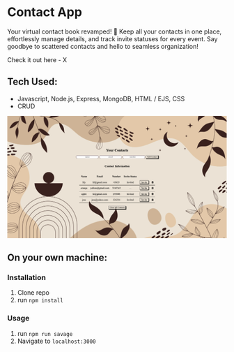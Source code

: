 # Contact App
Your virtual contact book revamped! 📲 Keep all your contacts in one place, effortlessly manage details, and track invite statuses for every event. Say goodbye to scattered contacts and hello to seamless organization!

Check it out here - X

## Tech Used:
- Javascript, Node.js, Express, MongoDB, HTML / EJS, CSS
- CRUD

![ContactsApp](public/readmeimage.png)

## On your own machine: 

### Installation

1. Clone repo
2. run `npm install`

### Usage

1. run `npm run savage`
2. Navigate to `localhost:3000`
